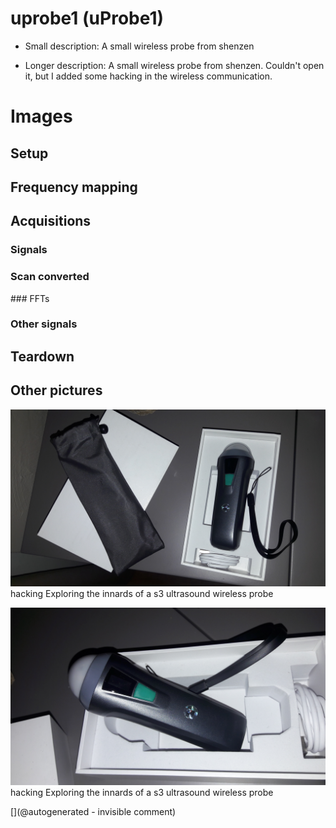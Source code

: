 # uprobe1 (uProbe1)

* Small description: A small wireless probe from shenzen

* Longer description: A small wireless probe from shenzen. Couldn't open it, but I added some hacking in the wireless communication.

# Images

## Setup 

## Frequency mapping 

## Acquisitions 

### Signals 

### Scan converted 

### FFTs 

### Other signals 

## Teardown 

## Other pictures 

![](/include/s3/images/uProbe1/20171127_210428.jpg)
hacking
Exploring the innards of a s3 ultrasound wireless probe

![](/include/s3/images/uProbe1/20171127_210440.jpg)
hacking
Exploring the innards of a s3 ultrasound wireless probe





[](@autogenerated - invisible comment)